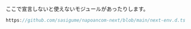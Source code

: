 ここで宣言しないと使えないモジュールがあったりします。

```ts reference
https://github.com/sasigume/napoancom-next/blob/main/next-env.d.ts
```
